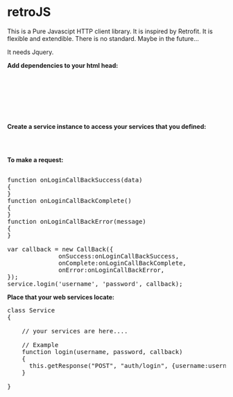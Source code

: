 # retroJS

This is a Pure Javascipt HTTP client library. It is inspired by Retrofit. It is flexible and extendible. There is no standard. Maybe in the future...

It needs Jquery.

<b>Add dependencies to your html head: </b>
<pre>
<script src="https://ajax.googleapis.com/ajax/libs/jquery/3.2.1/jquery.min.js"></script>
<script type="text/javascript" src="callback.js"></script>
<script type="text/javascript" src="service.js"></script>
</pre>

<b>Create a service instance to access your services that you defined: </b>

<pre>
<script>
   var service = new Service("your web service url");
</script>
</pre>

<b>To make a request: </b>

<pre>

function onLoginCallBackSuccess(data)
{ 
}
function onLoginCallBackComplete()
{ 
}
function onLoginCallBackError(message)
{ 
}

var callback = new CallBack({
              onSuccess:onLoginCallBackSuccess,
              onComplete:onLoginCallBackComplete,
              onError:onLoginCallBackError,
});
service.login('username', 'password', callback);
</pre>

<b>Place that your web services locate: </b>
<pre>
class Service
{

    // your services are here....
    
    // Example
    function login(username, password, callback)
    {
      this.getResponse("POST", "auth/login", {username:username, password:password}, callback, true) // true : async service
    }

}
</pre>

